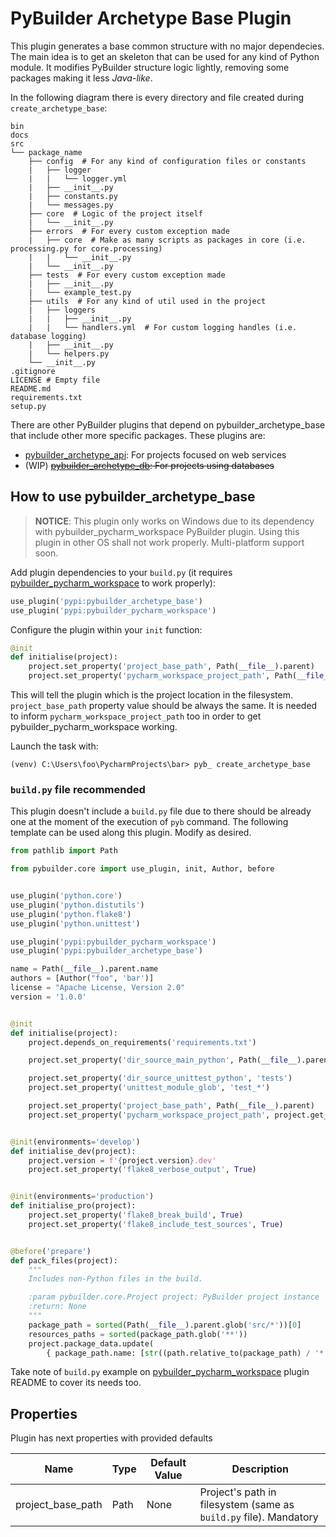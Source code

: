 # PyBuilder Archetype Base Plugin

This plugin generates a base common structure with no major dependecies. The main idea is to get an skeleton that can
 be used for any kind of Python module. It modifies PyBuilder structure logic lightly, removing some packages making
  it less _Java-like_.

In the following diagram there is every directory and file created during `create_archetype_base`:

```text
bin
docs
src
└── package_name
    ├── config  # For any kind of configuration files or constants
    |   ├── logger
    |   |   └── logger.yml
    |   ├── __init__.py
    |   ├── constants.py
    |   └── messages.py
    ├── core  # Logic of the project itself
    |   └── __init__.py
    ├── errors  # For every custom exception made
    |   ├── core  # Make as many scripts as packages in core (i.e. processing.py for core.processing)
    |   |   └── __init__.py
    |   └── __init__.py
    ├── tests  # For every custom exception made
    |   ├── __init__.py
    |   └── example_test.py
    ├── utils  # For any kind of util used in the project
    |   ├── loggers
    |   |   ├── __init__.py
    |   |   └── handlers.yml  # For custom logging handles (i.e. database logging)
    |   ├── __init__.py
    |   └── helpers.py
    └── __init__.py
.gitignore
LICENSE # Empty file
README.md
requirements.txt
setup.py
```

There are other PyBuilder plugins that depend on pybuilder_archetype_base that include other more specific packages.
These plugins are:

* [pybuilder_archetype_api](https://github.com/yeuk0/pybuilder-archetype-api): For projects focused on web services
* (WIP) ~~[pybuilder_archetype_db](https://github.com/yeuk0/pybuilder-archetype-db): For projects using databases~~

## How to use pybuilder_archetype_base

> **NOTICE**: This plugin only works on Windows due to its dependency with pybuilder_pycharm_workspace PyBuilder
> plugin. Using this plugin in other OS shall not work properly. Multi-platform support soon.

Add plugin dependencies to your `build.py` (it requires [pybuilder_pycharm_workspace](https://github.com/yeuk0/pybuilder-pycharm-workspace)
to work properly):

```python
use_plugin('pypi:pybuilder_archetype_base')
use_plugin('pypi:pybuilder_pycharm_workspace')
```

Configure the plugin within your `init` function:

```python
@init
def initialise(project):
    project.set_property('project_base_path', Path(__file__).parent)
    project.set_property('pycharm_workspace_project_path', Path(__file__).parent)
```

This will tell the plugin which is the project location in the filesystem. `project_base_path` property value should be
 always the same. It is needed to inform `pycharm_workspace_project_path` too in order to get
  pybuilder_pycharm_workspace working.

Launch the task with:

```console
(venv) C:\Users\foo\PycharmProjects\bar> pyb_ create_archetype_base
```

### `build.py` file recommended

This plugin doesn't include a `build.py` file due to there should be already one at the moment of the execution of `pyb`
command. The following template can be used along this plugin. Modify as desired.

```python
from pathlib import Path

from pybuilder.core import use_plugin, init, Author, before


use_plugin('python.core')
use_plugin('python.distutils')
use_plugin('python.flake8')
use_plugin('python.unittest')

use_plugin('pypi:pybuilder_pycharm_workspace')
use_plugin('pypi:pybuilder_archetype_base')

name = Path(__file__).parent.name
authors = [Author("foo", 'bar')]
license = "Apache License, Version 2.0"
version = '1.0.0'


@init
def initialise(project):
    project.depends_on_requirements('requirements.txt')

    project.set_property('dir_source_main_python', Path(__file__).parent / 'src')

    project.set_property('dir_source_unittest_python', 'tests')
    project.set_property('unittest_module_glob', 'test_*')

    project.set_property('project_base_path', Path(__file__).parent)
    project.set_property('pycharm_workspace_project_path', project.get_property('project_base_path'))


@init(environments='develop')
def initialise_dev(project):
    project.version = f'{project.version}.dev'
    project.set_property('flake8_verbose_output', True)


@init(environments='production')
def initialise_pro(project):
    project.set_property('flake8_break_build', True)
    project.set_property('flake8_include_test_sources', True)


@before('prepare')
def pack_files(project):
    """
    Includes non-Python files in the build.

    :param pybuilder.core.Project project: PyBuilder project instance
    :return: None
    """
    package_path = sorted(Path(__file__).parent.glob('src/*'))[0]
    resources_paths = sorted(package_path.glob('**'))
    project.package_data.update(
        { package_path.name: [str((path.relative_to(package_path) / '*').as_posix()) for path in resources_paths] })
```

Take note of ``build.py`` example on [pybuilder_pycharm_workspace](https://github.com/yeuk0/pybuilder-pycharm-workspace/blob/master/README.md)
plugin README to cover its needs too.

## Properties

Plugin has next properties with provided defaults

| Name | Type | Default Value | Description |
| --- | --- | --- | --- |
| project_base_path | Path | None | Project's path in filesystem (same as `build.py` file). Mandatory |
